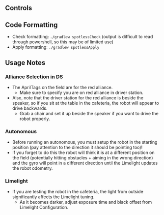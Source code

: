 ## Controls

## Code Formatting
- Check formatting: `./gradlew spotlessCheck` (output is difficult to read through powershell, so this may be of limited use)
- Apply formatting: `./gradlew spotlessApply`

## Usage Notes
### Alliance Selection in DS
* The AprilTags on the field are for the red alliance.
    * Make sure to specify you are on red alliance in driver station.
* Also, note that the driver station for the red alliance is beside the speaker, so if you sit at the table in the cafeteria, the robot will appear to drive backwards.
    * Grab a chair and set it up beside the speaker if you want to drive the robot properly.

### Autonomous
* Before running an autonomous, you must setup the robot in the starting position (pay attention to the direction it should be pointing too)!
* If you forget to do this the robot will think it is at a different position on the field (potentially hitting obstacles + aiming in the wrong direction) and the gyro will point in a different direction until the Limelight updates the robot odometry.

### Limelight
* If you are testing the robot in the cafeteria, the light from outside significantly affects the Limelight tuning.
    * As it becomes darker, adjust exposure time and black offset from Limelight Configuration.